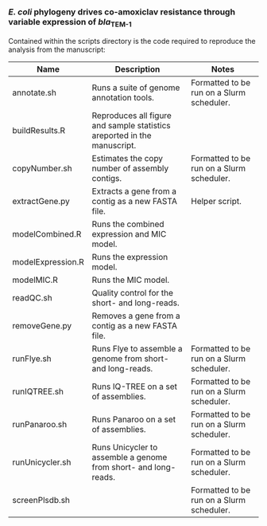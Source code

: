 ### *E. coli* phylogeny drives co-amoxiclav resistance through variable expression of *bla*<sub>TEM-1</sub>

Contained within the scripts directory is the code required to reproduce the analysis from the manuscript:

| Name       | Description | Notes |
|------------------|----------|----------|
| annotate.sh      | Runs a suite of genome annotation tools.         | Formatted to be run on a Slurm scheduler. |
| buildResults.R   | Reproduces all figure and sample statistics areported in the manuscript.         |          |
| copyNumber.sh    | Estimates the copy number of assembly contigs.        | Formatted to be run on a Slurm scheduler.         |
| extractGene.py   | Extracts a gene from a contig as a new FASTA file.         | Helper script.         | 
| modelCombined.R  | Runs the combined expression and MIC model.          |          |
| modelExpression.R| Runs the expression model.         |          |
| modelMIC.R       | Runs the MIC model.         |          |
| readQC.sh        | Quality control for the short- and long-reads.         |          |
| removeGene.py    | Removes a gene from a contig as a new FASTA file.          |          |
| runFlye.sh       | Runs Flye to assemble a genome from short- and long-reads.         | Formatted to be run on a Slurm scheduler.         |
| runIQTREE.sh     | Runs IQ-TREE on a set of assemblies.          | Formatted to be run on a Slurm scheduler.         |
| runPanaroo.sh    | Runs Panaroo on a set of assemblies.         | Formatted to be run on a Slurm scheduler.         |
| runUnicycler.sh  | Runs Unicycler to assemble a genome from short- and long-reads.           |  Formatted to be run on a Slurm scheduler.        |
| screenPlsdb.sh   |          |  Formatted to be run on a Slurm scheduler.        |
